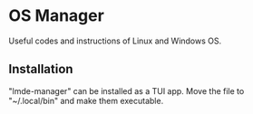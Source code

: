 # OS Manager

Useful codes and instructions of Linux and Windows OS.

## Installation

"lmde-manager" can be installed as a TUI app. Move the file to "~/.local/bin" and make them executable.
